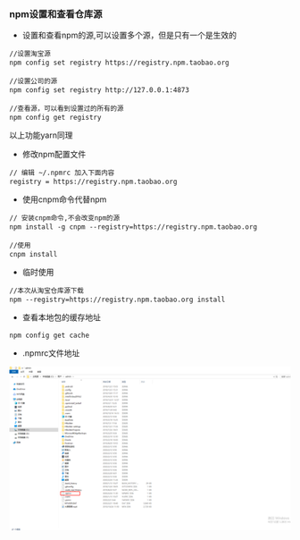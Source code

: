 ### npm设置和查看仓库源
- 设置和查看npm的源,可以设置多个源，但是只有一个是生效的

```
//设置淘宝源
npm config set registry https://registry.npm.taobao.org

//设置公司的源
npm config set registry http://127.0.0.1:4873

//查看源，可以看到设置过的所有的源
npm config get registry
```
以上功能yarn同理 

- 修改npm配置文件

```
// 编辑 ~/.npmrc 加入下面内容
registry = https://registry.npm.taobao.org
```
- 使用cnpm命令代替npm

```
// 安装cnpm命令,不会改变npm的源
npm install -g cnpm --registry=https://registry.npm.taobao.org

//使用
cnpm install
```
- 临时使用

```
//本次从淘宝仓库源下载
npm --registry=https://registry.npm.taobao.org install
```
- 查看本地包的缓存地址

```
npm config get cache
```

- .npmrc文件地址

![npmrc](./npmrc.png)